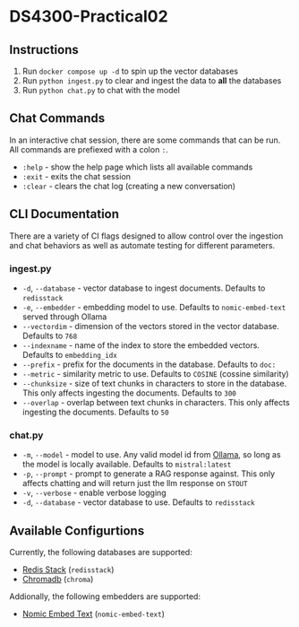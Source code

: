 # DS4300-Practical02

## Instructions

1. Run `docker compose up -d` to spin up the vector databases
2. Run `python ingest.py` to clear and ingest the data to **all** the databases
3. Run `python chat.py` to chat with the model

## Chat Commands

In an interactive chat session, there are some commands that can be run. All
commands are prefiexed with a colon `:`.

- `:help` - show the help page which lists all available commands
- `:exit` - exits the chat session
- `:clear` - clears the chat log (creating a new conversation)

## CLI Documentation

There are a variety of CI flags designed to allow control over the ingestion and
chat behaviors as well as automate testing for different parameters.

### ingest.py
- `-d`, `--database` - vector database to ingest documents. Defaults to `redisstack`
- `-e`, `--embedder` - embedding model to use. Defaults to `nomic-embed-text`
  served through Ollama
- `--vectordim` - dimension of the vectors stored in the vector database. Defaults
  to `768`
- `--indexname` - name of the index to store the embedded vectors. Defaults to `embedding_idx`
- `--prefix` - prefix for the documents in the database. Defaults to `doc:`
- `--metric` - similarity metric to use. Defaults to `COSINE` (cossine similarity)
- `--chunksize` - size of text chunks in characters to store in the database. This
  only affects ingesting the documents. Defaults to `300`
- `--overlap` - overlap between text chunks in characters. This only affects ingesting
  the documents. Defaults to `50`


### chat.py
- `-m`, `--model` - model to use. Any valid model id from
  [Ollama](https://ollama.com/search), so long as the model is locally available.
  Defaults to `mistral:latest`
- `-p`, `--prompt` - prompt to generate a RAG response against. This only affects
  chatting and will return just the llm response on `STOUT`
- `-v`, `--verbose` - enable verbose logging
- `-d`, `--database` - vector database to use. Defaults to `redisstack`




[//]: # (- `-m`, `--model` - model to use. Any valid model id from)

[//]: # (  [Ollama]&#40;https://ollama.com/search&#41;, so long as the model is locally available.)

[//]: # (  Defaults to `mistral:latest`)

[//]: # (- `-e`, `--embedder` - embedding model to use. Defaults to `nomic-embed-text`)

[//]: # (  served through Ollama)

[//]: # (- `-d`, `--database` - vector database to use. Defaults to `redisstack`)

[//]: # (- `--vectordim` - dimension of the vectors stored in the vector database. Defaults)

[//]: # (  to `768`)

[//]: # (- `--indexname` - name of the index to store the embedded vectors. Defaults to `embedding_idx`)

[//]: # (- `--prefix` - prefix for the documents in the database. Defaults to `doc:`)

[//]: # (- `--metric` - similarity metric to use. Defaults to `COSINE` &#40;cossine similarity&#41;)

[//]: # (- `--chunksize` - size of text chunks in characters to store in the database. This)

[//]: # (  only affects ingesting the documents. Defaults to `300`)

[//]: # (- `--overlap` - overlap between text chunks in characters. This only affects ingesting)

[//]: # (  the documents. Defaults to `50`)

[//]: # (- `-p`, `--prompt` - prompt to generate a RAG response against. This only affects)

[//]: # (  chatting and will return just the llm response on `STOUT`)

[//]: # (- `-v`, `--verbose` - enable verbose logging)

## Available Configurtions

Currently, the following databases are supported:

- [Redis Stack](https://redis.io/) (`redisstack`)
- [Chromadb](https://www.trychroma.com/) (`chroma`)

Addionally, the following embedders are supported:

- [Nomic Embed Text](https://huggingface.co/nomic-ai/nomic-embed-text-v1) (`nomic-embed-text`)
